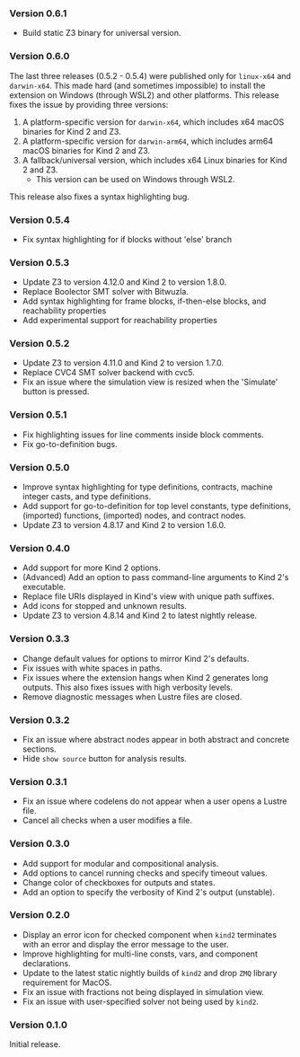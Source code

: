 ### Version 0.6.1
- Build static Z3 binary for universal version.

### Version 0.6.0
The last three releases (0.5.2 - 0.5.4) were published only for `linux-x64` and `darwin-x64`. This made hard (and sometimes impossible) to install the extension on Windows (through WSL2) and other platforms. This release fixes the issue by providing three versions:

1. A platform-specific version for `darwin-x64`, which includes x64 macOS binaries for Kind 2 and Z3.
2. A platform-specific version for `darwin-arm64`, which includes arm64 macOS binaries for Kind 2 and Z3.
3. A fallback/universal version, which includes x64 Linux binaries for Kind 2 and Z3.
   - This version can be used on Windows through WSL2.

This release also fixes a syntax highlighting bug.

### Version 0.5.4
- Fix syntax highlighting for if blocks without 'else' branch

### Version 0.5.3
- Update Z3 to version 4.12.0 and Kind 2 to version 1.8.0.
- Replace Boolector SMT solver with Bitwuzla.
- Add syntax highlighting for frame blocks, if-then-else blocks, and reachability properties
- Add experimental support for reachability properties

### Version 0.5.2
- Update Z3 to version 4.11.0 and Kind 2 to version 1.7.0.
- Replace CVC4 SMT solver backend with cvc5.
- Fix an issue where the simulation view is resized when the 'Simulate' button is pressed.

### Version 0.5.1
- Fix highlighting issues for line comments inside block comments.
- Fix go-to-definition bugs.

### Version 0.5.0
- Improve syntax highlighting for type definitions, contracts, machine integer casts, and type definitions.
- Add support for go-to-definition for top level constants, type definitions, (imported) functions, (imported) nodes, and contract nodes.
- Update Z3 to version 4.8.17 and Kind 2 to version 1.6.0.

### Version 0.4.0
- Add support for more Kind 2 options.
- (Advanced) Add an option to pass command-line arguments to Kind 2's executable.
- Replace file URIs displayed in Kind's view with unique path suffixes.
- Add icons for stopped and unknown results.
- Update Z3 to version 4.8.14 and Kind 2 to latest nightly release.

### Version 0.3.3
- Change default values for options to mirror Kind 2's defaults.
- Fix issues with white spaces in paths.
- Fix issues where the extension hangs when Kind 2 generates long outputs. This also fixes issues with high verbosity levels.
- Remove diagnostic messages when Lustre files are closed.

### Version 0.3.2
- Fix an issue where abstract nodes appear in both abstract and concrete sections.
- Hide `show source` button for analysis results.

### Version 0.3.1
- Fix an issue where codelens do not appear when a user opens a Lustre file.
- Cancel all checks when a user modifies a file.

### Version 0.3.0
- Add support for modular and compositional analysis.
- Add options to cancel running checks and specify timeout values.
- Change color of checkboxes for outputs and states.
- Add an option to specify the verbosity of Kind 2's output (unstable).

### Version 0.2.0
- Display an error icon for checked component when `kind2` terminates with an error and display the error message to the user.
- Improve highlighting for multi-line consts, vars, and component declarations.
- Update to the latest static nightly builds of `kind2` and drop `ZMQ` library requirement for MacOS.
- Fix an issue with fractions not being displayed in simulation view.
- Fix an issue with user-specified solver not being used by `kind2`.

### Version 0.1.0
Initial release.
